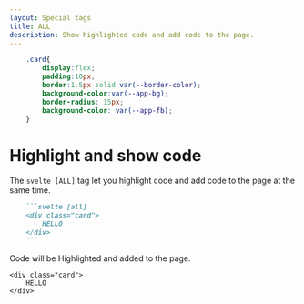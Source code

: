 ```yaml
---
layout: Special tags
title: ALL
description: Show highlighted code and add code to the page.
---
```

```css [CODE]
    .card{
        display:flex;
        padding:10px;
        border:1.5px solid var(--border-color);
        background-color:var(--app-bg);
        border-radius: 15px;
        background-color: var(--app-fb);
    }
```
# Highlight and show code
The `svelte [ALL]` tag let you highlight code and add code to the page at the same time.
```markdown
    ```svelte [all]
    <div class="card">
        HELLO
    </div>
    ```
```

Code will be Highlighted and added to the page.
```svelte [all]
<div class="card">
    HELLO
</div>
```